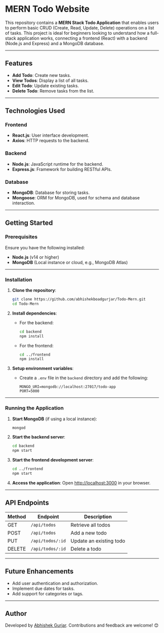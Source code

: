 # MERN Todo Website

This repository contains a **MERN Stack Todo Application** that enables users to perform basic CRUD (Create, Read, Update, Delete) operations on a list of tasks. This project is ideal for beginners looking to understand how a full-stack application works, connecting a frontend (React) with a backend (Node.js and Express) and a MongoDB database.

---

## Features

- **Add Todo**: Create new tasks.
- **View Todos**: Display a list of all tasks.
- **Edit Todo**: Update existing tasks.
- **Delete Todo**: Remove tasks from the list.

---

## Technologies Used

### Frontend
- **React.js**: User interface development.
- **Axios**: HTTP requests to the backend.

### Backend
- **Node.js**: JavaScript runtime for the backend.
- **Express.js**: Framework for building RESTful APIs.

### Database
- **MongoDB**: Database for storing tasks.
- **Mongoose**: ORM for MongoDB, used for schema and database interaction.

---

## Getting Started

### Prerequisites

Ensure you have the following installed:
- **Node.js** (v14 or higher)
- **MongoDB** (Local instance or cloud, e.g., MongoDB Atlas)

---

### Installation

1. **Clone the repository**:
   ```bash
   git clone https://github.com/abhishekboadgurjar/Todo-Mern.git
   cd Todo-Mern
   ```

2. **Install dependencies**:

   - For the backend:
     ```bash
     cd backend
     npm install
     ```

   - For the frontend:
     ```bash
     cd ../frontend
     npm install
     ```

3. **Setup environment variables**:
   - Create a `.env` file in the `backend` directory and add the following:
     ```env
     MONGO_URI=mongodb://localhost:27017/todo-app
     PORT=5000
     ```

---

### Running the Application

1. **Start MongoDB** (if using a local instance):
   ```bash
   mongod
   ```

2. **Start the backend server**:
   ```bash
   cd backend
   npm start
   ```

3. **Start the frontend development server**:
   ```bash
   cd ../frontend
   npm start
   ```

4. **Access the application**:
   Open [http://localhost:3000](http://localhost:3000) in your browser.

---


## API Endpoints

| Method | Endpoint        | Description             |
|--------|-----------------|-------------------------|
| GET    | `/api/todos`    | Retrieve all todos      |
| POST   | `/api/todos`    | Add a new todo          |
| PUT    | `/api/todos/:id`| Update an existing todo |
| DELETE | `/api/todos/:id`| Delete a todo           |

---

## Future Enhancements

- Add user authentication and authorization.
- Implement due dates for tasks.
- Add support for categories or tags.

---



## Author

Developed by [Abhishek Gurjar](https://github.com/abhishekboadgurjar). Contributions and feedback are welcome! 😊
